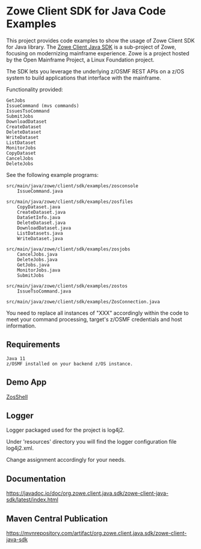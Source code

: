 # Zowe Client SDK for Java Code Examples

This project provides code examples to show the usage of Zowe Client SDK for Java library. The [Zowe Client Java SDK](https://github.com/zowe/zowe-client-java-sdk) is a sub-project of Zowe, focusing on modernizing mainframe experience. Zowe is a project hosted by the Open Mainframe Project, a Linux Foundation project.

The SDK lets you leverage the underlying z/OSMF REST APIs on a z/OS system to build applications that interface with the mainframe.

Functionality provided:

    GetJobs   
    IssueCommand (mvs commands)  
    IssuesTsoCommand  
    SubmitJobs  
    DownloadDataset  
    CreateDataset  
    DeleteDataset  
    WriteDataset  
    ListDataset  
    MonitorJobs  
    CopyDataset
    CancelJobs
    DeleteJobs

See the following example programs:

    src/main/java/zowe/client/sdk/examples/zosconsole   
        IssueCommand.java  
  
    src/main/java/zowe/client/sdk/examples/zosfiles    
        CopyDataset.java
        CreateDataset.java  
        DataSetInfo.java  
        DeleteDataset.java  
        DownloadDataset.java
        ListDatasets.java
        WriteDataset.java  
  
    src/main/java/zowe/client/sdk/examples/zosjobs    
        CancelJobs.java
        DeleteJobs.java
        GetJobs.java
        MonitorJobs.java
        SubmitJobs

    src/main/java/zowe/client/sdk/examples/zostos  
        IssueTsoCommand.java
  
    src/main/java/zowe/client/sdk/examples/ZosConnection.java

You need to replace all instances of "XXX" accordingly within the code to meet your command processing, target's z/OSMF credentials and host information.
  
## Requirements  
  
    Java 11  
    z/OSMF installed on your backend z/OS instance.  

## Demo App

[ZosShell](https://github.com/frankgiordano/ZosShell)

## Logger

Logger packaged used for the project is log4j2.

Under 'resources' directory you will find the logger configuration file log4j2.xml.

Change <Root level="debug"> assignment accordingly for your needs.

## Documentation

https://javadoc.io/doc/org.zowe.client.java.sdk/zowe-client-java-sdk/latest/index.html

## Maven Central Publication

https://mvnrepository.com/artifact/org.zowe.client.java.sdk/zowe-client-java-sdk  
  

